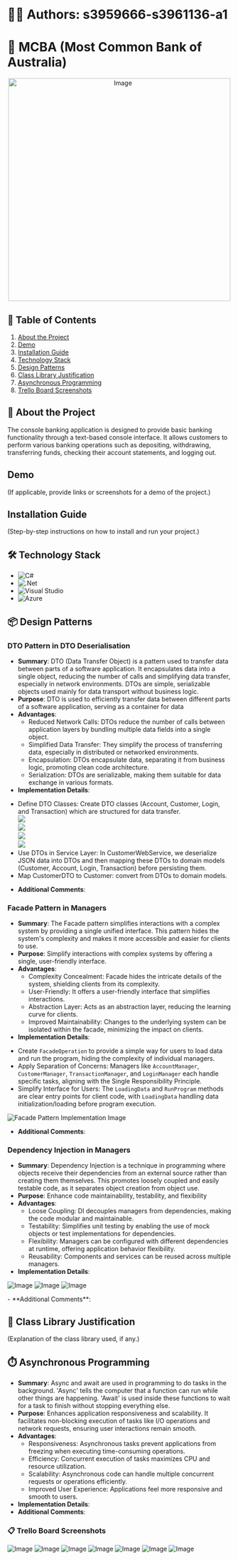 # 🙋‍♀️ Authors: s3959666-s3961136-a1
# 💸 MCBA (Most Common Bank of Australia)
<p align="center">
  <img src="trello-board/MCBA_logo.png" alt="Image" width="500"/>
</p>

## 🔗 Table of Contents
1. [About the Project](#about-the-project)
2. [Demo](#demo)
3. [Installation Guide](#installation-guide)
4. [Technology Stack](#technology-stack)
5. [Design Patterns](#design-patterns)
6. [Class Library Justification](#class-library-justification)
7. [Asynchronous Programming](#asynchronous-programming)
8. [Trello Board Screenshots](#trello-board-screenshots)

## 🔭 About the Project
The console banking application is designed to provide basic banking functionality through a text-based console interface. It allows customers to perform various banking operations such as depositing, withdrawing, transferring funds, checking their account statements, and logging out.

## Demo
(If applicable, provide links or screenshots for a demo of the project.)

## Installation Guide
(Step-by-step instructions on how to install and run your project.)

## 🛠 Technology Stack
- ![C#](https://img.shields.io/badge/c%23-%23239120.svg?style=for-the-badge&logo=csharp&logoColor=white)
- ![.Net](https://img.shields.io/badge/.NET-5C2D91?style=for-the-badge&logo=.net&logoColor=white)
- ![Visual Studio](https://img.shields.io/badge/Visual%20Studio-5C2D91.svg?style=for-the-badge&logo=visual-studio&logoColor=white)
- ![Azure](https://img.shields.io/badge/azure-%230072C6.svg?style=for-the-badge&logo=microsoftazure&logoColor=white)

## 📦 Design Patterns
### DTO Pattern in DTO Deserialisation
- **Summary**: DTO (Data Transfer Object) is a pattern used to transfer data between parts of a software application. It encapsulates data into a single object, reducing the number of calls and simplifying data transfer, especially in network environments. DTOs are simple, serializable objects used mainly for data transport without business logic.
- **Purpose**: DTO is used to efficiently transfer data between different parts of a software application, serving as a container for data
- **Advantages**:
  - Reduced Network Calls: DTOs reduce the number of calls between application layers by bundling multiple data fields into a single object.
  - Simplified Data Transfer: They simplify the process of transferring data, especially in distributed or networked environments.
  - Encapsulation: DTOs encapsulate data, separating it from business logic, promoting clean code architecture.
  - Serialization: DTOs are serializable, making them suitable for data exchange in various formats.
- **Implementation Details**:
<p align="left">
  <ul>
    <li>Define DTO Classes: Create DTO classes (Account, Customer, Login, and Transaction) which are structured for data transfer.
      <br><img src="design patterns/DTO_Account.png"/>
      <br><img src="design patterns/DTO_Customer.png"/>
      <br><img src="design patterns/DTO_Login.png"/>
      <br><img src="design patterns/DTO_Transaction.png"/>
    </li>
    <li>Use DTOs in Service Layer: In CustomerWebService, we deserialize JSON data into DTOs and then mapping these DTOs to domain models (Customer, Account, Login, Transaction) before persisting them.
    </li>
    <li>Map CustomerDTO to Customer: convert from DTOs to domain models.
    </li>
  </ul>
</p>

- **Additional Comments**:

### Facade Pattern in Managers
- **Summary**: The Facade pattern simplifies interactions with a complex system by providing a single unified interface. This pattern hides the system's complexity and makes it more accessible and easier for clients to use.
- **Purpose**: Simplify interactions with complex systems by offering a single, user-friendly interface.
- **Advantages**:
  - Complexity Concealment: Facade hides the intricate details of the system, shielding clients from its complexity.
  - User-Friendly: It offers a user-friendly interface that simplifies interactions.
  - Abstraction Layer: Acts as an abstraction layer, reducing the learning curve for clients.
  - Improved Maintainability: Changes to the underlying system can be isolated within the facade, minimizing the impact on clients.
- **Implementation Details**:
<p align="left">
  <ul>
    <li>Create <code>FacadeOperation</code> to provide a simple way for users to load data and run the program, hiding the complexity of individual managers.</li>
    <li>Apply Separation of Concerns: Managers like <code>AccountManager</code>, <code>CustomerManager</code>, <code>TransactionManager</code>, and <code>LoginManager</code> each handle specific tasks, aligning with the Single Responsibility Principle.</li>
    <li>Simplify Interface for Users: The <code>LoadingData</code> and <code>RunProgram</code> methods are clear entry points for client code, with <code>LoadingData</code> handling data initialization/loading before program execution.</li>
  </ul>
  <img src="design patterns/facade.png" alt="Facade Pattern Implementation Image"/>
</p>

- **Additional Comments**:

### Dependency Injection in Managers
- **Summary**: Dependency Injection is a technique in programming where objects receive their dependencies from an external source rather than creating them themselves. This promotes loosely coupled and easily testable code, as it separates object creation from object use.
- **Purpose**: Enhance code maintainability, testability, and flexibility
- **Advantages**:
  - Loose Coupling: DI decouples managers from dependencies, making the code modular and maintainable.
  - Testability: Simplifies unit testing by enabling the use of mock objects or test implementations for dependencies.
  - Flexibility: Managers can be configured with different dependencies at runtime, offering application behavior flexibility.
  - Reusability: Components and services can be reused across multiple managers.
- **Implementation Details**:
<p align="left">
  <img src="design patterns/dependency-injection.png" alt="Image"/>
  <img src="design patterns/dependency-injection-1.png" alt="Image"/>
  <img src="design patterns/dependency-injection-2.png" alt="Image"/>
</p>
- **Additional Comments**:

## 📓 Class Library Justification
(Explanation of the class library used, if any.)

## ⏱️ Asynchronous Programming
- **Summary**: Async and await are used in programming to do tasks in the background. 'Async' tells the computer that a function can run while other things are happening. 'Await' is used inside these functions to wait for a task to finish without stopping everything else. 
- **Purpose**: Enhances application responsiveness and scalability. It facilitates non-blocking execution of tasks like I/O operations and network requests, ensuring user interactions remain smooth.
- **Advantages**:
  - Responsiveness: Asynchronous tasks prevent applications from freezing when executing time-consuming operations.
  - Efficiency: Concurrent execution of tasks maximizes CPU and resource utilization.
  - Scalability: Asynchronous code can handle multiple concurrent requests or operations efficiently.
  - Improved User Experience: Applications feel more responsive and smooth to users.
- **Implementation Details**:
- **Additional Comments**:

### 📋 Trello Board Screenshots
<p align="left">
  <img src="trello-board/Screenshot 2024-01-08 at 4.28.50 pm.png" alt="Image"/>
  <img src="trello-board/Screenshot 2024-01-08 at 6.47.00 pm.png" alt="Image"/>
  <img src="trello-board/Screenshot 2024-01-11 at 1.06.30 pm.png" alt="Image"/>
  <img src="trello-board/Screenshot 2024-01-11 at 12.07.20 pm.png" alt="Image"/>
  <img src="trello-board/Screenshot 2024-01-12 at 1.05.30 pm.png" alt="Image"/>
  <img src="trello-board/Screenshot 2024-01-13 at 1.20.07 am.png" alt="Image"/>
  <img src="trello-board/Screenshot 2024-01-14 at 13.16.33 pm.png" alt="Image"/>
</p>



